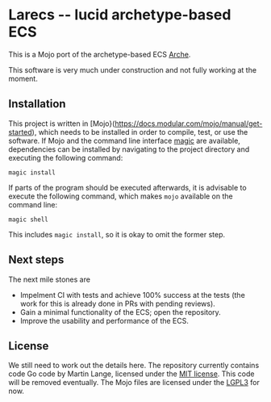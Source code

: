 # Larecs -- lucid archetype-based ECS

This is a Mojo port of the archetype-based ECS [Arche](https://github.com/mlange-42/arche).

This software is very much under construction and not fully working at the moment.

## Installation

This project is written in [Mojo}(https://docs.modular.com/mojo/manual/get-started), which needs to be installed in order to compile, test, or use the software.
If Mojo and the command line interface [magic](https://docs.modular.com/magic/) are available, dependencies can be installed by navigating to the project directory and executing the following command: 

```
magic install
```

If parts of the program should be executed afterwards, it is advisable to execute the following command, which makes `mojo` available on the command line:

```
magic shell
```

This includes `magic install`, so it is okay to omit the former step.


## Next steps

The next mile stones are
- Impelment CI with tests and achieve 100% success at the tests (the work for this is already done in PRs with pending reviews).
- Gain a minimal functionality of the ECS; open the repository.
- Improve the usability and performance of the ECS. 

## License

We still need to work out the details here. The repository currently contains code Go code by Martin Lange, licensed under the [MIT license](https://github.com/mlange-42/arche/blob/main/LICENSE). This code will be removed eventually. The Mojo files are licensed under the [LGPL3](https://www.gnu.org/licenses/lgpl-3.0.de.html) for now. 
